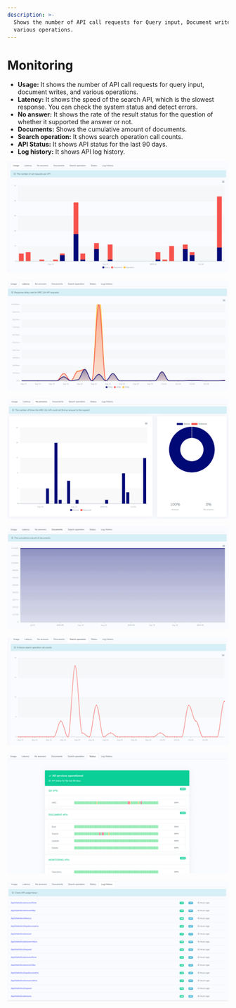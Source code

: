 ```yaml
---
description: >-
  Shows the number of API call requests for Query input, Document writes, and
  various operations.
---
```


# Monitoring

* **Usage:** It shows the number of API call requests for query input, document writes, and various operations.
* **Latency:** It shows the speed of the search API, which is the slowest response.  You can check the system status and detect errors.
* **No answer:** It shows the rate of the result status for the question of whether it supported the answer or not.
* **Documents:** Shows the cumulative amount of documents.
* **Search operation:** It shows search operation call counts.
* **API Status:** It shows API status for the last 90 days.
* **Log history:** It shows API log history.

![&apos;API usage&apos; Tab](../../.gitbook/assets/image%20%2811%29.png)

![&apos;Search Latency&apos; Tab](../../.gitbook/assets/image%20%2812%29.png)

![&apos;No answer&apos; Tab](../../.gitbook/assets/image%20%2839%29.png)

![&apos;Documents&apos; Tab](../../.gitbook/assets/image%20%2836%29.png)

![&apos;Search operation&apos; Tab](../../.gitbook/assets/image%20%2810%29.png)

![&apos;Status&apos; Tab](../../.gitbook/assets/image%20%2831%29.png)

![&apos; Log history&apos; Tab](../../.gitbook/assets/image%20%2830%29.png)

